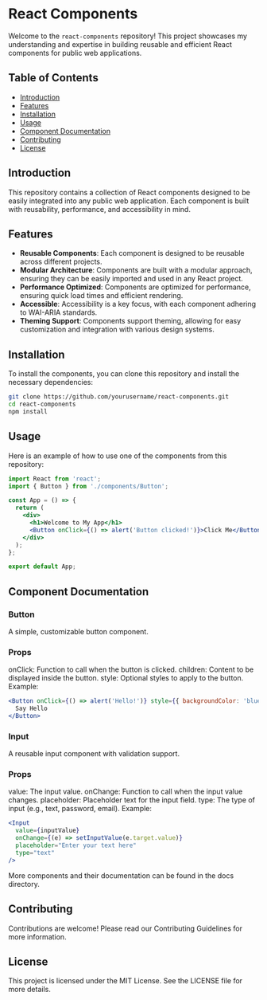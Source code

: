 # React Components

Welcome to the `react-components` repository! This project showcases my understanding and expertise in building reusable and efficient React components for public web applications.

## Table of Contents

- [Introduction](#introduction)
- [Features](#features)
- [Installation](#installation)
- [Usage](#usage)
- [Component Documentation](#component-documentation)
- [Contributing](#contributing)
- [License](#license)

## Introduction

This repository contains a collection of React components designed to be easily integrated into any public web application. Each component is built with reusability, performance, and accessibility in mind.

## Features

- **Reusable Components**: Each component is designed to be reusable across different projects.
- **Modular Architecture**: Components are built with a modular approach, ensuring they can be easily imported and used in any React project.
- **Performance Optimized**: Components are optimized for performance, ensuring quick load times and efficient rendering.
- **Accessible**: Accessibility is a key focus, with each component adhering to WAI-ARIA standards.
- **Theming Support**: Components support theming, allowing for easy customization and integration with various design systems.

## Installation

To install the components, you can clone this repository and install the necessary dependencies:

```sh
git clone https://github.com/yourusername/react-components.git
cd react-components
npm install
```

## Usage

Here is an example of how to use one of the components from this repository:

```jsx
import React from 'react';
import { Button } from './components/Button';

const App = () => {
  return (
    <div>
      <h1>Welcome to My App</h1>
      <Button onClick={() => alert('Button clicked!')}>Click Me</Button>
    </div>
  );
};

export default App;
```

## Component Documentation

### Button
A simple, customizable button component.

### Props
onClick: Function to call when the button is clicked.
children: Content to be displayed inside the button.
style: Optional styles to apply to the button.
Example:
```jsx
<Button onClick={() => alert('Hello!')} style={{ backgroundColor: 'blue', color: 'white' }}>
  Say Hello
</Button>
```

### Input
A reusable input component with validation support.

### Props
value: The input value.
onChange: Function to call when the input value changes.
placeholder: Placeholder text for the input field.
type: The type of input (e.g., text, password, email).
Example:
```jsx
<Input
  value={inputValue}
  onChange={(e) => setInputValue(e.target.value)}
  placeholder="Enter your text here"
  type="text"
/>
```
More components and their documentation can be found in the docs directory.

## Contributing
Contributions are welcome! Please read our Contributing Guidelines for more information.

## License
This project is licensed under the MIT License. See the LICENSE file for more details.